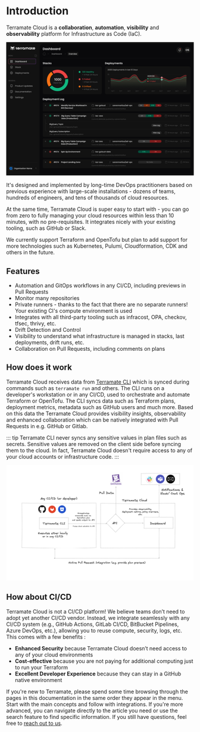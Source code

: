 # Introduction

Terramate Cloud is a **collaboration**, **automation**, **visibility** and **observability** platform for Infrastructure as Code (IaC).

![Terramate Cloud Dashboard](../assets/dashboard.png "Terramate Cloud Dashboard")

It's designed and implemented by long-time DevOps practitioners based on previous experience with large-scale installations - dozens of teams, hundreds of engineers, and tens of thousands of cloud resources.

At the same time, Terramate Cloud is super easy to start with - you can go from zero to fully managing your cloud resources within less than 10 minutes, with no pre-requisites. It integrates nicely with your existing tooling, such as GitHub or Slack.

We currently support Terraform and OpenTofu but plan to add support for more technologies such as Kubernetes, Pulumi, Cloudformation, CDK and others in the future.

## Features

- Automation and GitOps workflows in any CI/CD, including previews in Pull Requests
- Monitor many repositories
- Private runners - thanks to the fact that there are no separate runners! Your existing CI's compute environment is used
- Integrates with all third-party tooling such as infracost, OPA, checkov, tfsec, thrivy, etc.
- Drift Detection and Control
- Visibility to understand what infrastructure is managed in stacks, last deployments, drift runs, etc.
- Collaboration on Pull Requests, including comments on plans

## How does it work

Terramate Cloud receives data from [Terramate CLI](../../cli/introduction.md) which is synced during commands such as
`terramate run` and others. The CLI runs on a developer's workstation or in any CI/CD, used to orchestrate and automate
Terraform or OpenTofu. The CLI syncs data such as Terraform plans, deployment metrics, metadata such as GitHub users
and much more. Based on this data the Terramate Cloud provides visibility insights, observability and enhanced collaboration which can
be natively integrated with Pull Requests in e.g. GitHub or Gitlab.

::: tip
Terramate CLI never syncs any sensitive values in plan files such as secrets. Sensitive values are removed on the client
side before syncing them to the cloud. In fact, Terramate Cloud doesn't require access to any of your cloud accounts or infrastructure code.
:::

![Terramate Data Flow](../assets/data-flow.png "Terramate Data Flow")

## How about CI/CD

Terramate Cloud is not a CI/CD platform! We believe teams don’t need to adopt yet another CI/CD vendor. Instead, we integrate seamlessly with any CI/CD system (e.g., GitHub Actions, GitLab CI/CD, BitBucket Pipelines, Azure DevOps, etc.), allowing you to reuse compute, security, logs, etc. This comes with a few benefits :

- **Enhanced Security** because Terramate Cloud doesn’t need access to any of your cloud environments
- **Cost-effective** because you are not paying for additional computing just to run your Terraform
- **Excellent Developer Experience** because they can stay in a GitHub native environment

If you're new to Terramate, please spend some time browsing through the pages in this documentation in the same order they appear in the menu. Start with the main concepts and follow with integrations. If you're more advanced, you can navigate directly to the article you need or use the search feature to find specific information. If you still have questions, feel free to [reach out to us](https://terramate.io/discord).

